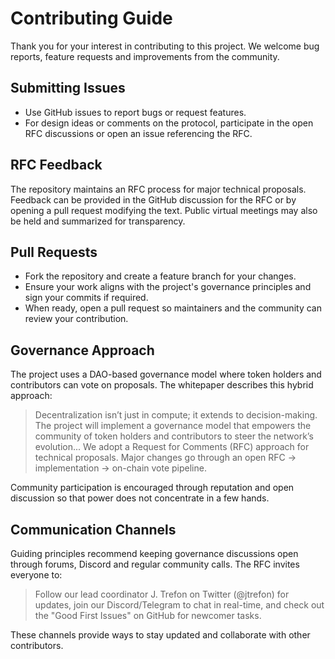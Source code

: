# Contributing Guide

Thank you for your interest in contributing to this project. We welcome bug reports, feature requests and improvements from the community.

## Submitting Issues
- Use GitHub issues to report bugs or request features.
- For design ideas or comments on the protocol, participate in the open RFC discussions or open an issue referencing the RFC.

## RFC Feedback
The repository maintains an RFC process for major technical proposals. Feedback can be provided in the GitHub discussion for the RFC or by opening a pull request modifying the text. Public virtual meetings may also be held and summarized for transparency.

## Pull Requests
- Fork the repository and create a feature branch for your changes.
- Ensure your work aligns with the project's governance principles and sign your commits if required.
- When ready, open a pull request so maintainers and the community can review your contribution.

## Governance Approach
The project uses a DAO-based governance model where token holders and contributors can vote on proposals. The whitepaper describes this hybrid approach:

> Decentralization isn’t just in compute; it extends to decision-making. The project will implement a governance model that empowers the community of token holders and contributors to steer the network’s evolution... We adopt a Request for Comments (RFC) approach for technical proposals. Major changes go through an open RFC -> implementation -> on-chain vote pipeline.

Community participation is encouraged through reputation and open discussion so that power does not concentrate in a few hands.

## Communication Channels
Guiding principles recommend keeping governance discussions open through forums, Discord and regular community calls. The RFC invites everyone to:

> Follow our lead coordinator J. Trefon on Twitter (@jtrefon) for updates, join our Discord/Telegram to chat in real-time, and check out the "Good First Issues" on GitHub for newcomer tasks.

These channels provide ways to stay updated and collaborate with other contributors.

